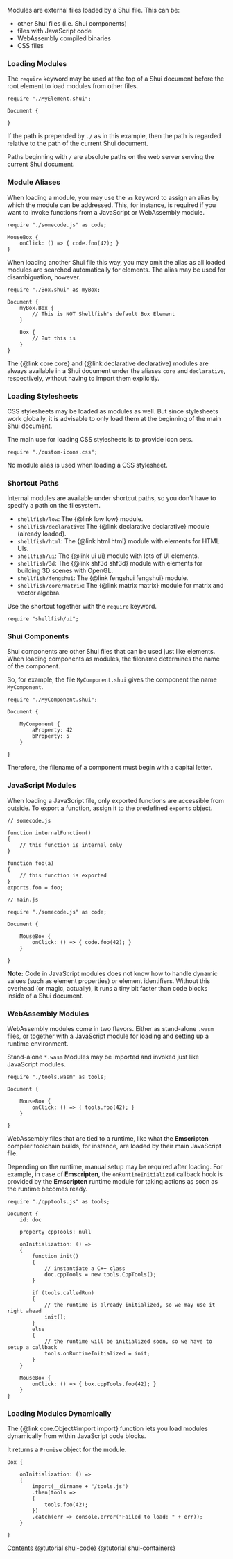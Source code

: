Modules are external files loaded by a Shui file. This can be:
* other Shui files (i.e. Shui components)
* files with JavaScript code
* WebAssembly compiled binaries
* CSS files

### Loading Modules

The `require` keyword may be used at the top of a Shui document before the root
element to load modules from other files.

```
require "./MyElement.shui";

Document {

}
```

If the path is prepended by `./` as in this example, then the path is regarded
relative to the path of the current Shui document.

Paths beginning with `/` are absolute paths on the web server serving the current
Shui document.

### Module Aliases

When loading a module, you may use the `as` keyword to assign an alias by which
the module can be addressed. This, for instance, is required if you want to invoke
functions from a JavaScript or WebAssembly module.

```
require "./somecode.js" as code;

MouseBox {
    onClick: () => { code.foo(42); }
}
```

When loading another Shui file this way, you may omit the alias as all loaded
modules are searched automatically for elements. The alias may be
used for disambiguation, however.

```
require "./Box.shui" as myBox;

Document {
    myBox.Box {
        // This is NOT Shellfish's default Box Element
    }

    Box {
        // But this is
    }
}
```

The {@link core core} and {@link declarative declarative} modules are always available in a Shui document
under the aliases `core` and `declarative`, respectively, without having to import them explicitly.

### Loading Stylesheets

CSS stylesheets may be loaded as modules as well. But since stylesheets work
globally, it is advisable to only load them at the beginning of the main Shui document.

The main use for loading CSS stylesheets is to provide icon sets.

```
require "./custom-icons.css";
```

No module alias is used when loading a CSS stylesheet.

### Shortcut Paths

Internal modules are available under shortcut paths, so you don't have to specify
a path on the filesystem.

* `shellfish/low`: The {@link low low} module.
* `shellfish/declarative`: The {@link declarative declarative} module (already loaded).
* `shellfish/html`: The {@link html html} module with elements for HTML UIs.
* `shellfish/ui`: The {@link ui ui} module with lots of UI elements.
* `shellfish/3d`: The {@link shf3d shf3d} module with elements for building 3D scenes with OpenGL.
* `shellfish/fengshui`: The {@link fengshui fengshui} module.
* `shellfish/core/matrix`: The {@link matrix matrix} module for matrix and vector algebra.

Use the shortcut together with the `require` keyword.

```
require "shellfish/ui";
```

### Shui Components

Shui components are other Shui files that can be used just like elements.
When loading components as modules, the filename determines the name of the component.

So, for example, the file `MyComponent.shui` gives the component the name
`MyComponent`.

```
require "./MyComponent.shui";

Document {

    MyComponent {
        aProperty: 42
        bProperty: 5
    }

}
```

Therefore, the filename of a component must begin with a capital letter.

### JavaScript Modules

When loading a JavaScript file, only exported functions are accessible from
outside. To export a function, assign it to the predefined `exports` object.

```
// somecode.js

function internalFunction()
{
    // this function is internal only
}

function foo(a)
{
    // this function is exported
}
exports.foo = foo;
```

```
// main.js

require "./somecode.js" as code;

Document {

    MouseBox {
        onClick: () => { code.foo(42); }
    }

}
```

**Note:** Code in JavaScript modules does not know how to handle dynamic values (such as
element properties) or element identifiers. Without this overhead (or magic, actually),
it runs a tiny bit faster than code blocks inside of a Shui document.

### WebAssembly Modules

WebAssembly modules come in two flavors. Either as stand-alone `.wasm` files,
or together with a JavaScript module for loading and setting up a runtime
environment.

Stand-alone `*.wasm` Modules may be imported and invoked just like JavaScript modules.

```
require "./tools.wasm" as tools;

Document {
    
    MouseBox {
        onClick: () => { tools.foo(42); }
    }

}
```

WebAssembly files that are tied to a runtime, like what the **Emscripten** compiler
toolchain builds, for instance, are loaded by their main JavaScript file.

Depending on the runtime, manual setup may be required after loading.
For example, in case of **Emscripten**, the `onRuntimeInitialized` callback hook
is provided by the **Emscripten** runtime module for taking actions as soon as the
runtime becomes ready.

```
require "./cpptools.js" as tools;

Document {
    id: doc

    property cppTools: null

    onInitialization: () =>
    {
        function init()
        {
            // instantiate a C++ class
            doc.cppTools = new tools.CppTools();
        }

        if (tools.calledRun)
        {
            // the runtime is already initialized, so we may use it right ahead
            init();
        }
        else
        {
            // the runtime will be initialized soon, so we have to setup a callback
            tools.onRuntimeInitialized = init;
        }
    }

    MouseBox {
        onClick: () => { box.cppTools.foo(42); }
    }
}
```

### Loading Modules Dynamically

The {@link core.Object#import import} function lets you load modules dynamically
from within JavaScript code blocks.

It returns a `Promise` object for the module.

```
Box {

    onInitialization: () =>
    {
        import(__dirname + "/tools.js")
        .then(tools =>
        {
            tools.foo(42);
        })
        .catch(err => console.error("Failed to load: " + err));
    }

}
```

<div class="navstrip"><span class="go-home"><a href="index.html">Contents</a></span><span class="go-previous">
{@tutorial shui-code}
</span><span class="go-next">
{@tutorial shui-containers}
</span></div>

